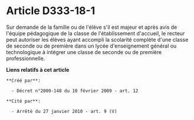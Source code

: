 # Article D333-18-1

Sur demande de la famille ou de l'élève s'il est majeur et après avis de l'équipe pédagogique de la classe de l'établissement
d'accueil, le recteur peut autoriser les élèves ayant accompli la scolarité complète d'une classe de seconde ou de première
dans un lycée d'enseignement général ou technologique à intégrer une classe de seconde ou de première professionnelle.

**Liens relatifs à cet article**

	**Créé par**:

	  - Décret n°2009-148 du 10 février 2009 - art. 12

	**Cité par**:

	  - Arrêté du 27 janvier 2010 - art. 9 (V)
